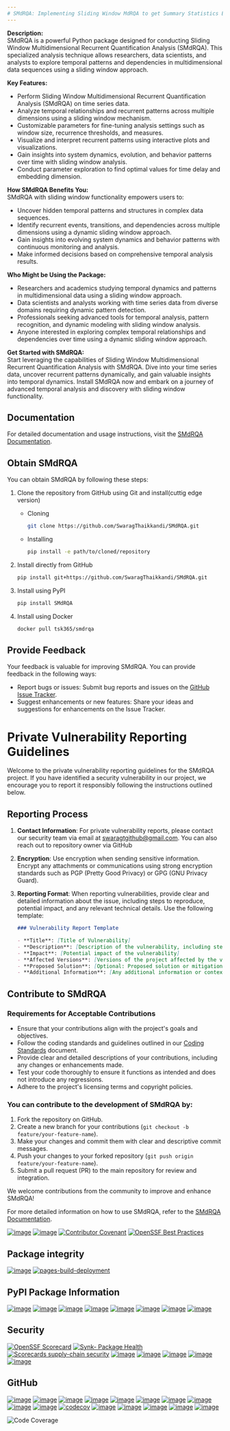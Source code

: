 ```yaml
---
# SMdRQA: Implementing Sliding Window MdRQA to get Summary Statistics Estimate of MdRQA measures from the Data
---
```


**Description:**  
SMdRQA is a powerful Python package designed for conducting Sliding Window Multidimensional Recurrent Quantification Analysis (SMdRQA). This specialized analysis technique allows researchers, data scientists, and analysts to explore temporal patterns and dependencies in multidimensional data sequences using a sliding window approach.

**Key Features:**  
- Perform Sliding Window Multidimensional Recurrent Quantification Analysis (SMdRQA) on time series data.
- Analyze temporal relationships and recurrent patterns across multiple dimensions using a sliding window mechanism.
- Customizable parameters for fine-tuning analysis settings such as window size, recurrence thresholds, and measures.
- Visualize and interpret recurrent patterns using interactive plots and visualizations.
- Gain insights into system dynamics, evolution, and behavior patterns over time with sliding window analysis.
- Conduct parameter exploration to find optimal values for time delay and embedding dimension.

**How SMdRQA Benefits You:**  
SMdRQA with sliding window functionality empowers users to:
- Uncover hidden temporal patterns and structures in complex data sequences.
- Identify recurrent events, transitions, and dependencies across multiple dimensions using a dynamic sliding window approach.
- Gain insights into evolving system dynamics and behavior patterns with continuous monitoring and analysis.
- Make informed decisions based on comprehensive temporal analysis results.

**Who Might be Using the Package:**  
- Researchers and academics studying temporal dynamics and patterns in multidimensional data using a sliding window approach.
- Data scientists and analysts working with time series data from diverse domains requiring dynamic pattern detection.
- Professionals seeking advanced tools for temporal analysis, pattern recognition, and dynamic modeling with sliding window analysis.
- Anyone interested in exploring complex temporal relationships and dependencies over time using a dynamic sliding window approach.

**Get Started with SMdRQA:**  
Start leveraging the capabilities of Sliding Window Multidimensional Recurrent Quantification Analysis with SMdRQA. Dive into your time series data, uncover recurrent patterns dynamically, and gain valuable insights into temporal dynamics. Install SMdRQA now and embark on a journey of advanced temporal analysis and discovery with sliding window functionality.
## Documentation

For detailed documentation and usage instructions, visit the [SMdRQA Documentation](https://swaragthaikkandi.github.io/SMdRQA/repo_details.html).

## Obtain SMdRQA

You can obtain SMdRQA by following these steps:
1. Clone the repository from GitHub using Git and install(cuttig edge version)
   - Cloning
     ```bash
     git clone https://github.com/SwaragThaikkandi/SMdRQA.git
     ```

   - Installing
     ```bash
     pip install -e path/to/cloned/repository
     ```
2. Install directly from GitHub
   ```bash
   pip install git+https://github.com/SwaragThaikkandi/SMdRQA.git
   ```
3. Install using PyPI
   ```bash
   pip install SMdRQA
   ```
4. Install using Docker
   ```bash
   docker pull tsk365/smdrqa
   ```
## Provide Feedback

Your feedback is valuable for improving SMdRQA. You can provide feedback in the following ways:

- Report bugs or issues: Submit bug reports and issues on the [GitHub Issue Tracker](https://github.com/SwaragThaikkandi/SMdRQA/issues).
- Suggest enhancements or new features: Share your ideas and suggestions for enhancements on the Issue Tracker.

# Private Vulnerability Reporting Guidelines

Welcome to the private vulnerability reporting guidelines for the SMdRQA project. If you have identified a security vulnerability in our project, we encourage you to report it responsibly following the instructions outlined below.

## Reporting Process

1. **Contact Information**: For private vulnerability reports, please contact our security team via email at [swaragtgithub@gmail.com](mailto:swaragtgithub@gmail.com). You can also reach out to repository owner via GitHub

2. **Encryption**: Use encryption when sending sensitive information. Encrypt any attachments or communications using strong encryption standards such as PGP (Pretty Good Privacy) or GPG (GNU Privacy Guard).

3. **Reporting Format**: When reporting vulnerabilities, provide clear and detailed information about the issue, including steps to reproduce, potential impact, and any relevant technical details. Use the following template:

   ```markdown
   ### Vulnerability Report Template

   - **Title**: [Title of Vulnerability]
   - **Description**: [Description of the vulnerability, including steps to reproduce]
   - **Impact**: [Potential impact of the vulnerability]
   - **Affected Versions**: [Versions of the project affected by the vulnerability]
   - **Proposed Solution**: [Optional: Proposed solution or mitigation]
   - **Additional Information**: [Any additional information or context]


## Contribute to SMdRQA

### Requirements for Acceptable Contributions

- Ensure that your contributions align with the project's goals and objectives.
- Follow the coding standards and guidelines outlined in our [Coding Standards](https://github.com/SwaragThaikkandi/SMdRQA/blob/main/CODING_STANDARDS.md) document.
- Provide clear and detailed descriptions of your contributions, including any changes or enhancements made.
- Test your code thoroughly to ensure it functions as intended and does not introduce any regressions.
- Adhere to the project's licensing terms and copyright policies.

### You can contribute to the development of SMdRQA by:

1. Fork the repository on GitHub.
2. Create a new branch for your contributions (`git checkout -b feature/your-feature-name`).
3. Make your changes and commit them with clear and descriptive commit messages.
4. Push your changes to your forked repository (`git push origin feature/your-feature-name`).
5. Submit a pull request (PR) to the main repository for review and integration.

We welcome contributions from the community to improve and enhance SMdRQA!

For more detailed information on how to use SMdRQA, refer to the [SMdRQA Documentation](https://swaragthaikkandi.github.io/SMdRQA/repo_details.html).



[![image](https://zenodo.org/badge/DOI/10.5281/zenodo.10854678.svg)](https://doi.org/10.5281/zenodo.10854678)
[![image](https://img.shields.io/github/license/SwaragThaikkandi/SMdRQA)](https://img.shields.io/github/license/SwaragThaikkandi/SMdRQA/LICENSE)
[![Contributor Covenant](https://img.shields.io/badge/Contributor%20Covenant-2.1-4baaaa.svg)](code_of_conduct.md)
[![OpenSSF Best Practices](https://www.bestpractices.dev/projects/8707/badge)](https://www.bestpractices.dev/projects/8707)

## Package integrity

[![image](https://github.com/SwaragThaikkandi/SMdRQA/actions/workflows/python-package.yml/badge.svg)](https://github.com/SwaragThaikkandi/SMdRQA/actions/workflows/python-package.yml)
[![pages-build-deployment](https://github.com/SwaragThaikkandi/SMdRQA/actions/workflows/pages/pages-build-deployment/badge.svg)](https://github.com/SwaragThaikkandi/SMdRQA/actions/workflows/pages/pages-build-deployment)

## PyPI Package Information

[![image](https://github.com/SwaragThaikkandi/SMdRQA/actions/workflows/python-publish.yml/badge.svg)](https://github.com/SwaragThaikkandi/SMdRQA/actions/workflows/python-publish.yml)
[![image](https://img.shields.io/pypi/v/SMdRQA)](https://pypi.org/project/SMdRQA/)
[![image](https://img.shields.io/pypi/pyversions/SMdRQA.svg?logo=python&logoColor=FFE873)](https://pypi.python.org/pypi/SMdRQA)
[![image](https://img.shields.io/pypi/format/SMdRQA)](https://pypi.org/project/SMdRQA/)
[![image](https://img.shields.io/pypi/status/SMdRQA)](https://pypi.org/project/SMdRQA/)
[![image](https://img.shields.io/pypi/implementation/SMdRQA)](https://pypi.org/project/SMdRQA/)
[![image](https://img.shields.io/pypi/wheel/SMdRQA)](https://pypi.org/project/SMdRQA/)
[![image](https://static.pepy.tech/badge/SMdRQA)](https://pepy.tech/project/SMdRQA)

## Security

[![OpenSSF Scorecard](https://api.securityscorecards.dev/projects/github.com/SwaragThaikkandi/SMdRQA/badge)](https://securityscorecards.dev/viewer/?uri=github.com/SwaragThaikkandi/SMdRQA)
[![Synk- Package Health](https://snyk.io//advisor/python/SMdRQA/badge.svg)](https://snyk.io//advisor/python/SMdRQA)
[![Scorecards supply-chain security](https://github.com/SwaragThaikkandi/SMdRQA/actions/workflows/scorecard.yml/badge.svg)](https://github.com/SwaragThaikkandi/SMdRQA/actions/workflows/scorecard.yml)
[![image](https://github.com/SwaragThaikkandi/SMdRQA/actions/workflows/github-code-scanning/codeql/badge.svg)](https://github.com/SwaragThaikkandi/SMdRQA/actions/workflows/github-code-scanning/codeql)
[![image](https://github.com/SwaragThaikkandi/SMdRQA/actions/workflows/bandit.yml/badge.svg)](https://github.com/SwaragThaikkandi/SMdRQA/actions/workflows/bandit.yml)
[![image](https://github.com/SwaragThaikkandi/SMdRQA/actions/workflows/dependency-review.yml/badge.svg)](https://github.com/SwaragThaikkandi/SMdRQA/actions/workflows/dependency-review.yml)
[![image](https://github.com/SwaragThaikkandi/SMdRQA/actions/workflows/devskim.yml/badge.svg)](https://github.com/SwaragThaikkandi/SMdRQA/actions/workflows/devskim.yml)
[![image](https://github.com/SwaragThaikkandi/SMdRQA/actions/workflows/ossar.yml/badge.svg)](https://github.com/SwaragThaikkandi/SMdRQA/actions/workflows/ossar.yml)


## GitHub

[![image](https://img.shields.io/github/v/release/SwaragThaikkandi/SMdRQA)](https://github.com/SwaragThaikkandi/SMdRQA/releases)
[![image](https://img.shields.io/github/issues-pr/SwaragThaikkandi/SMdRQA)](https://github.com/SwaragThaikkandi/SMdRQA/pulls)
[![image](https://img.shields.io/github/stars/SwaragThaikkandi/SMdRQA)](https://github.com/SwaragThaikkandi/SMdRQA/stargazers)
[![image](https://img.shields.io/github/languages/count/SwaragThaikkandi/SMdRQA)](https://github.com/SwaragThaikkandi/SMdRQA/languages)
[![image](https://img.shields.io/github/search/:user/SwaragThaikkandi/SMdRQA)](https://github.com/SwaragThaikkandi/SMdRQA/search)
[![image](https://img.shields.io/github/languages/top/SwaragThaikkandi/SMdRQA)](https://github.com/SwaragThaikkandi/SMdRQA)
[![image](https://img.shields.io/github/languages/code-size/SwaragThaikkandi/SMdRQA)](https://github.com/SwaragThaikkandi/SMdRQA)
[![image](https://img.shields.io/github/directory-file-count/SwaragThaikkandi/SMdRQA)](https://github.com/SwaragThaikkandi/SMdRQA)
[![image](https://img.shields.io/github/repo-size/SwaragThaikkandi/SMdRQA)](https://github.com/SwaragThaikkandi/SMdRQA)
[![image](https://img.shields.io/gitlab/pipeline-status/SwaragThaikkandi/SMdRQA)](https://gitlab.com/SwaragThaikkandi/SMdRQA/pipelines)
[![codecov](https://codecov.io/gh/SwaragThaikkandi/SMdRQA/graph/badge.svg?token=OD96V7PI5K)](https://codecov.io/gh/SwaragThaikkandi/SMdRQA)
[![image](https://img.shields.io/github/downloads/SwaragThaikkandi/SMdRQA/total)](https://github.com/SwaragThaikkandi/SMdRQA/releases)
[![image](https://img.shields.io/github/discussions/SwaragThaikkandi/SMdRQA)](https://github.com/SwaragThaikkandi/SMdRQA/discussions)
[![image](https://img.shields.io/github/created-at/SwaragThaikkandi/SMdRQA)](https://github.com/SwaragThaikkandi/SMdRQA)
[![image](https://github.com/SwaragThaikkandi/SMdRQA/actions/workflows/label.yml/badge.svg)](https://github.com/SwaragThaikkandi/SMdRQA/actions/workflows/label.yml)
[![image](https://github.com/SwaragThaikkandi/SMdRQA/actions/workflows/docs-build.yml/badge.svg)](https://github.com/SwaragThaikkandi/SMdRQA/actions/workflows/docs-build.yml)


![Code Coverage](https://codecov.io/gh/SwaragThaikkandi/SMdRQA/graphs/sunburst.svg?token=OD96V7PI5K)
